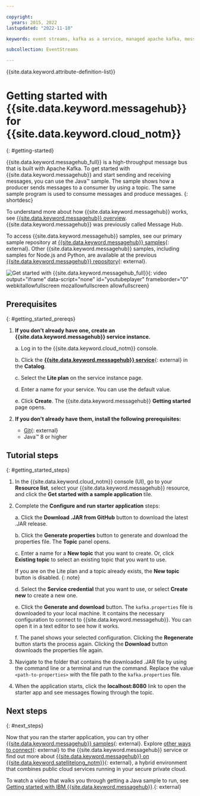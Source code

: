 ```yaml
---

copyright:
  years: 2015, 2022
lastupdated: "2022-11-10"

keywords: event streams, kafka as a service, managed apache kafka, message hub, kafka on cloud

subcollection: EventStreams

---
```


{{site.data.keyword.attribute-definition-list}}

# Getting started with {{site.data.keyword.messagehub}} for {{site.data.keyword.cloud_notm}}
{: #getting-started}

{{site.data.keyword.messagehub_full}} is a high-throughput message bus that is built with Apache Kafka. To get started with {{site.data.keyword.messagehub}} and start sending and receiving messages, you can use the Java™ sample. The sample shows how a producer sends messages to a consumer by using a topic. The same sample program is used to consume messages and produce messages.
{: shortdesc}

To understand more about how {{site.data.keyword.messagehub}} works, see [{{site.data.keyword.messagehub}} overview](/docs/EventStreams?topic=EventStreams-about). {{site.data.keyword.messagehub}} was previously called Message Hub.

To access {{site.data.keyword.messagehub}} samples, see our primary sample repository at [{{site.data.keyword.messagehub}} samples](https://github.com/IBM/eventstreams-samples){: external}.  Other {{site.data.keyword.messagehub}} samples, including samples for Node.js and Python, are available at the previous [{{site.data.keyword.messagehub}} repository](https://github.com/ibm-messaging/event-streams-samples){: external}.

![Get started with {{site.data.keyword.messagehub_full}}](https://video.ibm.com/embed/channel/23952663/video/event-streams-intro){: video output="iframe" data-script="none" id="youtubeplayer" frameborder="0" webkitallowfullscreen mozallowfullscreen allowfullscreen}

## Prerequisites
{: #getting_started_prereqs}

1. **If you don't already have one, create an {{site.data.keyword.messagehub}} service instance.**

   a. Log in to the {{site.data.keyword.cloud_notm}} console.
  
   b. Click the [**{{site.data.keyword.messagehub}} service**](https://cloud.ibm.com/catalog/event-streams){: external} in the **Catalog**.
  
   c. Select the **Lite plan** on the service instance page.
  
   d. Enter a name for your service. You can use the default value.
  
   e. Click **Create**. The {{site.data.keyword.messagehub}} **Getting started** page opens. 

2. **If you don't already have them, install the following prerequisites:**
	
	- [Git](https://git-scm.com/){: external}
	- Java™  8 or higher 

## Tutorial steps
{: #getting_started_steps}

1. In the {{site.data.keyword.cloud_notm}} console (UI), go to your **Resource list**, select your {{site.data.keyword.messagehub}} resource, and click the **Get started with a sample application** tile.

2. Complete the **Configure and run starter application** steps:

     a. Click the **Download .JAR from GitHub** button to download the latest .JAR release. 
     
     b. Click the **Generate properties** button to generate and download the properties file. The **Topic** panel opens.
     
     c. Enter a name for a **New topic** that you want to create. Or, click **Existing topic** to select an existing topic that you want to use. 
     
     If you are on the Lite plan and a topic already exists, the **New topic** button is disabled. {: note}
     
     d. Select the **Service credential** that you want to use, or select **Create new** to create a new one. 
     
     e. Click the **Generate and download** button. The `kafka.properties` file is downloaded to your local machine. It contains the necessary configuration to connect to {{site.data.keyword.messagehub}}. You can open it in a text editor to see how it works.
     
     f. The panel shows your selected configuration. Clicking the **Regenerate** button starts the process again. Clicking the **Download** button downloads the properties file again.
     
3. Navigate to the folder that contains the downloaded .JAR file by using the command line or a terminal and run the command. Replace the value `<path-to-properties>` with the file path to the `kafka.properties` file.

4. When the application starts, click the **localhost:8080** link to open the starter app and see messages flowing through the topic.

## Next steps
{: #next_steps}

Now that you ran the starter application, you can try other [{{site.data.keyword.messagehub}} samples](https://github.com/ibm-messaging/event-streams-samples){: external}. Explore [other ways to connect](/docs/EventStreams?topic=EventStreams-kafka_connect){: external} to the {{site.data.keyword.messagehub}} service or find out more about 
[{{site.data.keyword.messagehub}} on {{site.data.keyword.satellitelong_notm}}](/docs/EventStreams?topic=EventStreams-satellite_about){: external}, a hybrid environment that combines public cloud services running in your secure private cloud.

To watch a video that walks you through getting a Java sample to run, see [Getting started with IBM {{site.data.keyword.messagehub}}](https://www.youtube.com/watch?v=XyNy7TcfJOc).{: external}
